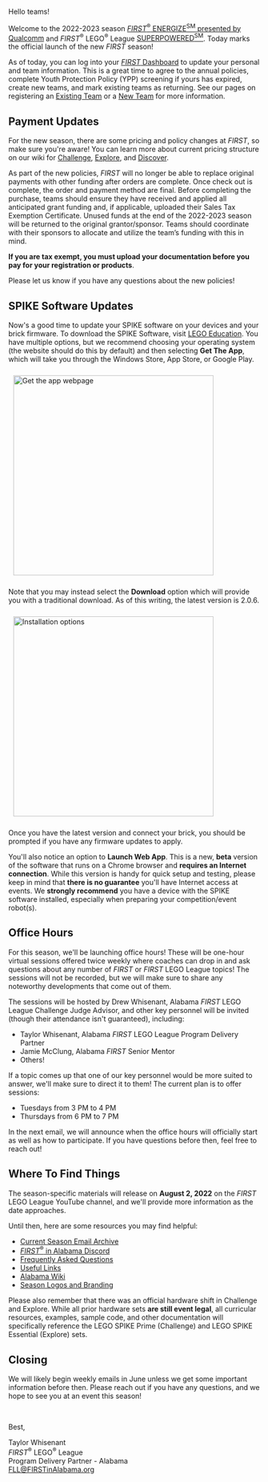 Hello teams!

Welcome to the 2022-2023 season [*FIRST*<sup>&reg;</sup> ENERGIZE<sup>SM</sup> presented by Qualcomm](https://www.youtube.com/watch?v=m-qwsMmkFwg) and *FIRST*<sup>&reg;</sup> LEGO<sup>&reg;</sup> League [SUPERPOWERED<sup>SM</sup>](https://www.youtube.com/watch?v=okR1AMFNV3Q). Today marks the official launch of the new *FIRST* season!

As of today, you can log into your [*FIRST* Dashboard](https://my.firstinspires.org/Dashboard/) to update your personal and team information. This is a great time to agree to the annual policies, complete Youth Protection Policy (YPP) screening if yours has expired, create new teams, and mark existing teams as returning. See our pages on registering an [Existing Team](https://github.com/drewwhis/alabama-first-lego-league/wiki/Register-an-EXISTING-Team) or a [New Team](https://github.com/drewwhis/alabama-first-lego-league/wiki/Adding-a-NEW-Team) for more information.


## Payment Updates

For the new season, there are some pricing and policy changes at *FIRST*, so make sure you're aware! You can learn more about current pricing structure on our wiki for [Challenge](https://github.com/drewwhis/alabama-first-lego-league/wiki/Challenge), [Explore](https://github.com/drewwhis/alabama-first-lego-league/wiki/Explore), and [Discover](https://github.com/drewwhis/alabama-first-lego-league/wiki/Discover).

As part of the new policies, *FIRST* will no longer be able to replace original payments with other funding after orders are complete. Once check out is complete, the order and payment method are final. Before completing the purchase, teams should ensure they have received and applied all anticipated grant funding and, if applicable, uploaded their Sales Tax Exemption Certificate. Unused funds at the end of the 2022-2023 season will be returned to the original grantor/sponsor. Teams should coordinate with their sponsors to allocate and utilize the team’s funding with this in mind. 

**If you are tax exempt, you must upload your documentation before you pay for your registration or products**.

Please let us know if you have any questions about the new policies!


## SPIKE Software Updates

Now's a good time to update your SPIKE software on your devices and your brick firmware. To download the SPIKE Software, visit [LEGO Education](https://education.lego.com/en-us/downloads/spike-app/software). You have multiple options, but we recommend choosing your operating system (the website should do this by default) and then selecting **Get The App**, which will take you through the Windows Store, App Store, or Google Play.

<img src="https://i.imgur.com/XOTAvrR.png" alt="Get the app webpage" style="margin: 10px; width: 400px" />

Note that you may instead select the **Download** option which will provide you with a traditional download. As of this writing, the latest version is 2.0.6.

<img src="https://i.imgur.com/Onozss9.png" alt="Installation options" style="margin: 10px; width: 400px" />

Once you have the latest version and connect your brick, you should be prompted if you have any firmware updates to apply.

You'll also notice an option to **Launch Web App**. This is a new, **beta** version of the software that runs on a Chrome browser and **requires an Internet connection**. While this version is handy for quick setup and testing, please keep in mind that **there is no guarantee** you'll have Internet access at events. We **strongly recommend** you have a device with the SPIKE software installed, especially when preparing your competition/event robot(s).


## Office Hours

For this season, we'll be launching office hours! These will be one-hour virtual sessions offered twice weekly where coaches can drop in and ask questions about any number of *FIRST* or *FIRST* LEGO League topics! The sessions will not be recorded, but we will make sure to share any noteworthy developments that come out of them.

The sessions will be hosted by Drew Whisenant, Alabama *FIRST* LEGO League Challenge Judge Advisor, and other key personnel will be invited (though their attendance isn't guaranteed), including:
- Taylor Whisenant, Alabama *FIRST* LEGO League Program Delivery Partner
- Jamie McClung, Alabama *FIRST* Senior Mentor
- Others!

If a topic comes up that one of our key personnel would be more suited to answer, we'll make sure to direct it to them! The current plan is to offer sessions:
- Tuesdays from 3 PM to 4 PM
- Thursdays from 6 PM to 7 PM

In the next email, we will announce when the office hours will officially start as well as how to participate. If you have questions before then, feel free to reach out!


## Where To Find Things

The season-specific materials will release on **August 2, 2022** on the *FIRST* LEGO League YouTube channel, and we'll provide more information as the date approaches.

Until then, here are some resources you may find helpful:
- [Current Season Email Archive](https://github.com/drewwhis/alabama-first-lego-league/tree/main/2022-2023/email-blasts)
- [*FIRST*<sup>&reg;</sup> in Alabama Discord](http://discord.gg/7eyJvm3)
- [Frequently Asked Questions](https://github.com/drewwhis/alabama-first-lego-league/wiki/Frequently-Asked-Questions)
- [Useful Links](https://github.com/drewwhis/alabama-first-lego-league/wiki/Useful-Links)
- [Alabama Wiki](https://github.com/drewwhis/alabama-first-lego-league/wiki)
- [Season Logos and Branding](https://info.firstinspires.org/free-season-content)

Please also remember that there was an official hardware shift in Challenge and Explore. While all prior hardware sets **are still event legal**, all curricular resources, examples, sample code, and other documentation will specifically reference the LEGO SPIKE Prime (Challenge) and LEGO SPIKE Essential (Explore) sets.


## Closing

We will likely begin weekly emails in June unless we get some important information before then. Please reach out if you have any questions, and we hope to see you at an event this season!

<br />

Best,
<p>
  Taylor Whisenant<br />
  <i>FIRST</i><sup>&reg;</sup> LEGO<sup>&reg;</sup> League<br />
  Program Delivery Partner - Alabama<br >
  <a href="mailto:fll@firstinalabama.org">FLL@FIRSTinAlabama.org</a>
</p>